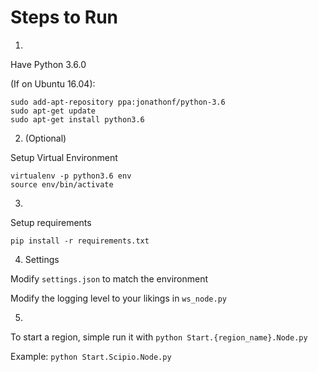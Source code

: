 Steps to Run
============

1. 

Have Python 3.6.0

(If on Ubuntu 16.04):

```
sudo add-apt-repository ppa:jonathonf/python-3.6
sudo apt-get update
sudo apt-get install python3.6
```

2. (Optional)

Setup Virtual Environment

```
virtualenv -p python3.6 env
source env/bin/activate
```

3. 

Setup requirements

```
pip install -r requirements.txt
```

4. Settings

Modify `settings.json` to match the environment

Modify the logging level to your likings in `ws_node.py`

5.

To start a region, simple run it with `python Start.{region_name}.Node.py`

Example: `python Start.Scipio.Node.py`
